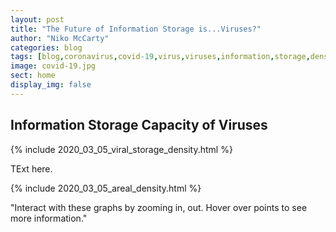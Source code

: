 ```yaml
---
layout: post
title: "The Future of Information Storage is...Viruses?"
author: "Niko McCarty"
categories: blog
tags: [blog,coronavirus,covid-19,virus,viruses,information,storage,density,data]
image: covid-19.jpg
sect: home
display_img: false
---
```


## Information Storage Capacity of Viruses

{% include 2020_03_05_viral_storage_density.html %}

TExt here.

{% include 2020_03_05_areal_density.html %}

"Interact with these graphs by zooming in, out. Hover over points to see more information."